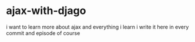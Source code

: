 # ajax-with-djago
i want to learn more about ajax and everything i learn i write it here in every commit and episode of course
